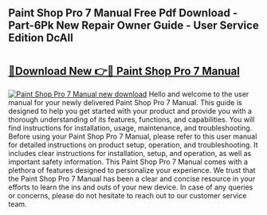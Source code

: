 ## Paint Shop Pro 7 Manual Free Pdf Download - Part-6Pk New Repair Owner Guide - User Service Edition DcAll

# <h2><a href="http://cf14287.oget.top/?id=Paint+Shop+Pro+7+Manual">🔗Download New 👉🔴 Paint Shop Pro 7 Manual</a></h2>

[![Paint Shop Pro 7 Manual new download](https://i.imgur.com/5g1atiW.png)](http://cf14287.oget.top/?id=Paint+Shop+Pro+7+Manual)
Hello and welcome to the user manual for your newly delivered Paint Shop Pro 7 Manual. This guide is designed to help you get started with your product and provide you with a thorough understanding of its features, functions, and capabilities. You will find instructions for installation, usage, maintenance, and troubleshooting. Before using your Paint Shop Pro 7 Manual, please refer to this user manual for detailed instructions on product setup, operation, and troubleshooting. It includes clear instructions for installation, setup, and operation, as well as important safety information. This Paint Shop Pro 7 Manual comes with a plethora of features designed to personalize your experience. We trust that the Paint Shop Pro 7 Manual has been a clear and concise resource in your efforts to learn the ins and outs of your new device. In case of any queries or concerns, please do not hesitate to reach out to our customer service team.
